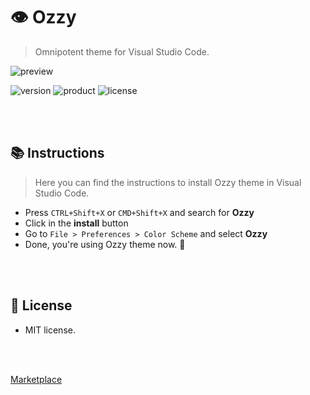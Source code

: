 # 👁 Ozzy
> Omnipotent theme for Visual Studio Code.

![preview](https://i.imgur.com/k7DjuUg.png)

![version](https://img.shields.io/badge/VERSION-1.0.3-brightgreen.svg?style=for-the-badge)
![product](https://img.shields.io/badge/VSCODE-1.49.0-purple.svg?style=for-the-badge)
![license](https://img.shields.io/badge/LICENSE-MIT-blue.svg?style=for-the-badge)

<br><br>

## 📚 Instructions
> Here you can find the instructions to install Ozzy theme in Visual Studio Code.

* Press `CTRL+Shift+X` or `CMD+Shift+X` and search for **Ozzy**
* Click in the **install** button
* Go to `File > Preferences > Color Scheme` and select **Ozzy**
* Done, you're using Ozzy theme now. 🤩

<br><br>

## 📄 License
- MIT license.

<br><br>

[Marketplace](https://marketplace.visualstudio.com/items?itemName=ozzy.ozzy)
